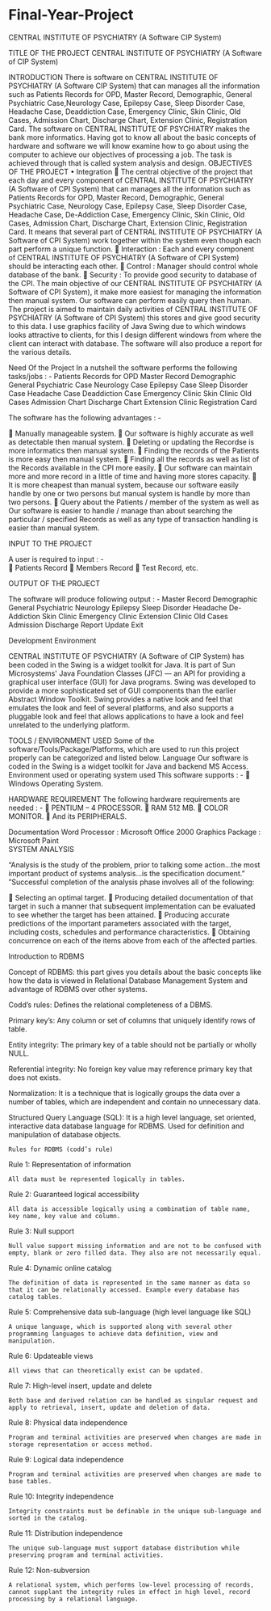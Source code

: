 # Final-Year-Project
CENTRAL INSTITUTE OF PSYCHIATRY (A Software CIP System) 




TITLE OF THE PROJECT 
 CENTRAL INSTITUTE OF PSYCHIATRY 
(A Software of CIP System)

INTRODUCTION
There is software on CENTRAL INSTITUTE OF PSYCHIATRY (A Software CIP System) that can manages all the information such as Patients Records for OPD, Master Record, Demographic, General Psychiatric Case,Neurology Case, Epilepsy Case, Sleep Disorder Case, Headache Case,  Deaddiction Case, Emergency Clinic, Skin Clinic, Old Cases, Admission Chart, Discharge Chart, Extension Clinic, Registration Card. The software on CENTRAL INSTITUTE OF PSYCHIATRY makes the bank more informatics. Having got to know all about the basic concepts of hardware and software we will know examine how to go about using the computer to achieve our objectives of processing a job. The task is achieved through that is called system analysis and design.
OBJECTIVES OF THE PROJECT
•	Integration 
	The central objective of the project that each day and every component of CENTRAL INSTITUTE OF PSYCHIATRY
(A Software of CPI System) that can manages all the information such as Patients Records for OPD, Master Record, Demographic, General Psychiatric Case, Neurology Case, Epilepsy Case, Sleep Disorder Case, Headache Case,  De-Addiction Case, Emergency Clinic, Skin Clinic, Old Cases, Admission Chart, Discharge Chart, Extension Clinic, Registration Card. It means that several part of CENTRAL INSTITUTE OF PSYCHIATRY
(A Software of CPI System) work together within the system even though each part perform a unique function.
	Interaction  : Each and every component of  CENTRAL INSTITUTE OF PSYCHIATRY (A Software of CPI System)  should be interacting each other.
	Control : Manager should control whole database of the bank.
	Security : To provide good security to database of the CPI.
The main objective of our CENTRAL INSTITUTE OF PSYCHIATRY
(A Software of CPI System), it make more easiest for managing the information then manual system. Our software can perform easily query then human. The project is aimed to maintain daily activities of CENTRAL INSTITUTE OF PSYCHIATRY
(A Software of CPI System) this stores and give good security to this data. I use graphics facility of Java Swing due to which windows looks attractive to clients, for this I design different windows from where the client can interact with database. The software will also produce a report for the various details. 






Need Of the Project 
In a nutshell the software performs the following tasks/jobs : -
Patients Records for OPD
 Master Record
Demographic
General Psychiatric Case
Neurology Case
 Epilepsy Case
Sleep Disorder Case
 Headache Case
Deaddiction Case
Emergency Clinic
Skin Clinic
 Old Cases
 Admission Chart
Discharge Chart
Extension Clinic
Registration Card


The software has the following advantages : -

	Manually manageable system. 
	Our software is highly accurate as well as detectable then manual system.
	Deleting or updating the Recordse is more informatics then manual system.
	Finding the records of the Patients is more easy then manual system.
	Finding all the records as well as list of the Records available in the CPI more easily.
	Our software can maintain more and more record in a little of time and having more stores capacity.
	It is more cheapest than manual system, because our software easily handle by one or two persons but manual system is handle by more than two persons. 
	Query about the Patients / member of the system as well as Our software is easier to handle / manage than about searching the particular / specified Records as well as any type of transaction handling is easier than manual system.



INPUT TO THE PROJECT

A user is required to input : -  
	Patients Record
	Members Record
	Test Record, etc. 

 
OUTPUT OF THE PROJECT
                                      
The software will produce following output : -
Master Record
Demographic
General Psychiatric
Neurology
Epilepsy
Sleep Disorder
Headache
De-Addiction
Skin Clinic
Emergency Clinic
Extension Clinic
Old Cases
Admission
Discharge
Report
Update
Exit
 

Development  Environment 

CENTRAL INSTITUTE OF PSYCHIATRY (A Software of CIP System) has been coded in the Swing is a widget toolkit for Java. It is part of Sun Microsystems' Java Foundation Classes (JFC) — an API for providing a graphical user interface (GUI) for Java programs.
Swing was developed to provide a more sophisticated set of GUI components than the earlier Abstract Window Toolkit. Swing provides a native look and feel that emulates the look and feel of several platforms, and also supports a pluggable look and feel that allows applications to have a look and feel unrelated to the underlying platform.

TOOLS / ENVIRONMENT USED
Some of the software/Tools/Package/Platforms, which are used to run this project properly can be categorized and listed below. 
Language
Our software is coded in the Swing is a widget toolkit for Java and backend MS Access.
Environment used or operating system used
                                    This software supports : -
	Windows Operating System.




HARDWARE REQUIREMENT
The following hardware requirements are needed : -
	PENTIUM – 4  PROCESSOR.
	RAM  512  MB.
	COLOR  MONITOR.
	And  its  PERIPHERALS.

Documentation 
Word Processor  :  Microsoft Office 
2000 Graphics Package :  Microsoft Paint  
SYSTEM ANALYSIS
	

“Analysis is the study of the problem, prior to talking some action…the most important product of systems analysis…is the specification document.” ”Successful completion of the analysis phase involves all of the following:

	Selecting an optimal target.
	Producing detailed documentation of that target in such a manner that subsequent implementation can be evaluated to see whether the target has been attained.
	Producing accurate predictions of the important parameters associated with the target, including costs, schedules and performance characteristics.
	Obtaining concurrence on each of the items above from each of the affected parties.


Introduction to RDBMS


Concept of RDBMS: this part gives you details about the basic concepts like how the data is viewed in Relational Database Management System and advantage of RDBMS over other systems.

Codd’s rules: Defines the relational completeness of a DBMS.

Primary key’s: Any column or set of columns that uniquely identify rows of table.

Entity integrity: The primary key of a table should not be partially or wholly NULL.

Referential integrity: No foreign key value may reference primary key that does not exists.

Normalization: It is a technique that is logically groups the data over a number of tables, which are independent and contain no unnecessary data.

Structured Query Language (SQL): It is a high level language, set oriented, interactive data database language for RDBMS. Used for definition and manipulation of database objects.




    Rules for RDBMS (codd’s rule)

Rule 1: Representation of information

	All data must be represented logically in tables.

Rule 2: Guaranteed logical accessibility

	All data is accessible logically using a combination of table name, key name, key value and column.

Rule 3: Null support

	Null value support missing information and are not to be confused with empty, blank or zero filled data. They also are not necessarily equal.

Rule 4: Dynamic online catalog

	The definition of data is represented in the same manner as data so that it can be relationally accessed. Example every database has catalog tables.

Rule 5: Comprehensive data sub-language (high level language like SQL)

	A unique language, which is supported along with several other programming languages to achieve data definition, view and manipulation.

Rule 6: Updateable views

	All views that can theoretically exist can be updated.

Rule 7: High-level insert, update and delete

	Both base and derived relation can be handled as singular request and apply to retrieval, insert, update and deletion of data.

Rule 8: Physical data independence

	Program and terminal activities are preserved when changes are made in storage representation or access method.

Rule 9: Logical data independence

	Program and terminal activities are preserved when changes are made to base tables.


Rule 10: Integrity independence

	Integrity constraints must be definable in the unique sub-language and sorted in the catalog.

Rule 11: Distribution independence

	The unique sub-language must support database distribution while preserving program and terminal activities.

Rule 12: Non-subversion

	A relational system, which performs low-level processing of records, cannot supplant the integrity rules in effect in high level, record processing by a relational language.
